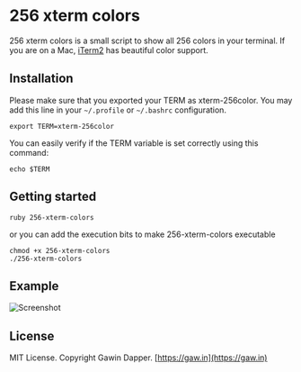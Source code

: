 # 256 xterm colors

256 xterm colors is a small script to show all 256 colors in your terminal.
If you are on a Mac, [iTerm2](https://www.iterm2.com/) has beautiful color support.

## Installation

Please make sure that you exported your TERM as xterm-256color. You may add this line in your `~/.profile` or `~/.bashrc` configuration.

```
export TERM=xterm-256color
```

You can easily verify if the TERM variable is set correctly using this command:

```
echo $TERM
```

## Getting started

```
ruby 256-xterm-colors
```

or you can add the execution bits to make 256-xterm-colors executable

```
chmod +x 256-xterm-colors
./256-xterm-colors
```

## Example

![Screenshot](https://raw.githubusercontent.com/gawin/bash-colors-256/master/bash_256_colors_iterm_screenshot.png?raw=true)

## License

MIT License. Copyright Gawin Dapper. [https://gaw.in](https://gaw.in)

